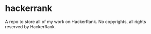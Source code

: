 # hackerrank
A repo to store all of my work on HackerRank. No copyrights, all rights reserved by HackerRank.
